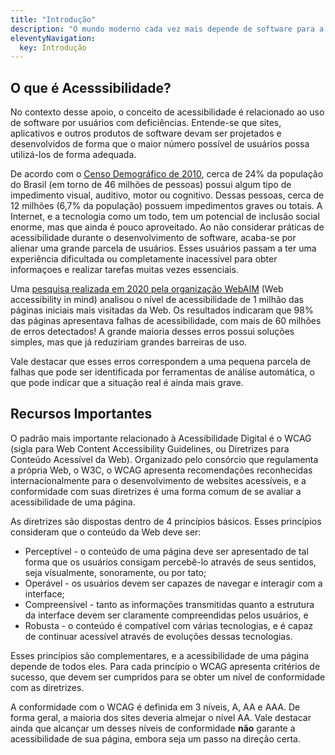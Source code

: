 ```yaml
---
title: "Introdução"
description: "O mundo moderno cada vez mais depende de software para a realização de inúmeras atividades do cotidiano. A tecnologia, se desenvolvida corretamente, tem potencial para facilitar a vida de um número enorme de pessoas, das mais diversas origens e capacidades. Nesse contexto, a acessibilidade é um critério que tem se tornado cada vez mais relevante. No entanto, grande parte da Web, dos aplicativos de celular e programas de computador modernos ainda apresenta problemas de acessibilidade, que dificultam ou imposibilitam o uso por um grande número de usuários. Este apoio pretende reunir recursos e apresentar exemplos que possam auxiliar desenvolvedores a projetar interfaces mais acessíveis."
eleventyNavigation:
  key: Introdução
---
```


## O que é Acesssibilidade?

No contexto desse apoio, o conceito de acessibilidade é relacionado ao uso de software por usuários com deficiências. Entende-se que sites, aplicativos e outros produtos de software devam ser projetados e desenvolvidos de forma que o maior número possível de usuários possa utilizá-los de forma adequada.

De acordo com o [Censo Demográfico de 2010](https://educa.ibge.gov.br/jovens/conheca-o-brasil/populacao/20551-pessoas-com-deficiencia.html), cerca de 24% da população do Brasil (em torno de 46 milhões de pessoas) possui algum tipo de impedimento visual, auditivo, motor ou cognitivo. Dessas pessoas, cerca de 12 milhões (6,7% da população) possuem impedimentos graves ou totais. A Internet, e a tecnologia como um todo, tem um potencial de inclusão social enorme, mas que ainda é pouco aproveitado. Ao não considerar práticas de acessibilidade durante o desenvolvimento de software, acaba-se por alienar uma grande parcela de usuários. Esses usuários passam a ter uma experiência dificultada ou completamente inacessível para obter informaçoes e realizar tarefas muitas vezes essenciais.

Uma [pesquisa realizada em 2020 pela organização WebAIM](https://webaim.org/projects/million/) (Web accessibility in mind) analisou o nível de acessibilidade de 1 milhão das páginas iniciais mais visitadas da Web. Os resultados indicaram que 98% das páginas apresentava falhas de acessibilidade, com mais de 60 milhões de erros detectados! A grande maioria desses erros possui soluções simples, mas que já reduziriam grandes barreiras de uso.

Vale destacar que esses erros correspondem a uma pequena parcela de falhas que pode ser identificada por ferramentas de análise automática, o que pode indicar que a situação real é ainda mais grave.

## Recursos Importantes

O padrão mais importante relacionado à Acessibilidade Digital é o WCAG (sigla para Web Content Accessibility Guidelines, ou Diretrizes para Conteúdo Acessível da Web). Organizado pelo consórcio que regulamenta a própria Web, o W3C, o WCAG apresenta recomendações reconhecidas internacionalmente para o desenvolvimento de websites acessíveis, e a conformidade com suas diretrizes é uma forma comum de se avaliar a acessibilidade de uma página.

As diretrizes são dispostas dentro de 4 princípios básicos. Esses princípios consideram que o conteúdo da Web deve ser:

- Perceptível - o conteúdo de uma página deve ser apresentado de tal forma que os usuários consigam percebê-lo através de seus sentidos, seja visualmente, sonoramente, ou por tato;
- Operável - os usuários devem ser capazes de navegar e interagir com a interface;
- Compreensível - tanto as informações transmitidas quanto a estrutura da interface devem ser claramente compreendidas pelos usuários, e
- Robusta - o conteúdo é compatível com várias tecnologias, e é capaz de continuar acessível através de evoluções dessas tecnologias.

Esses princípios são complementares, e a acessibilidade de uma página depende de todos eles. Para cada princípio o WCAG apresenta critérios de sucesso, que devem ser cumpridos para se obter um nível de conformidade com as diretrizes.

A conformidade com o WCAG é definida em 3 níveis, A, AA e AAA. De forma geral, a maioria dos sites deveria almejar o nível AA. Vale destacar ainda que alcançar um desses níveis de conformidade **não** garante a acessibilidade de sua página, embora seja um passo na direção certa.
